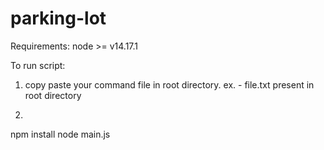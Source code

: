# parking-lot


Requirements:
node >= v14.17.1

To run script:

1. copy paste your command file in root directory. ex. - file.txt present in root directory

2. ```sh
npm install 
node main.js 

```